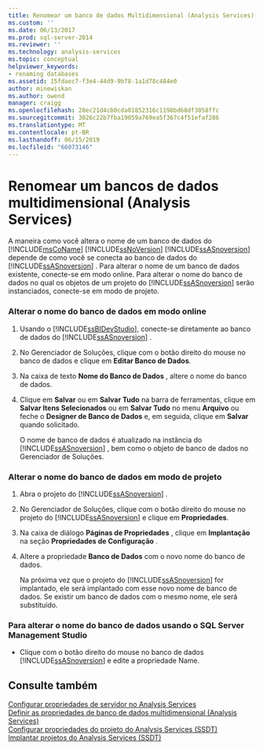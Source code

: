 ```yaml
---
title: Renomear um banco de dados Multidimensional (Analysis Services) | Microsoft Docs
ms.custom: ''
ms.date: 06/13/2017
ms.prod: sql-server-2014
ms.reviewer: ''
ms.technology: analysis-services
ms.topic: conceptual
helpviewer_keywords:
- renaming databases
ms.assetid: 15fdaec7-f3e4-44d9-9b78-1a1d78c484e0
author: minewiskan
ms.author: owend
manager: craigg
ms.openlocfilehash: 28ec21d4cb0cda01852316c1198bd68df3058ffc
ms.sourcegitcommit: 3026c22b7fba19059a769ea5f367c4f51efaf286
ms.translationtype: MT
ms.contentlocale: pt-BR
ms.lasthandoff: 06/15/2019
ms.locfileid: "66073146"
---
```

# <a name="rename-a-multidimensional-database-analysis-services"></a>Renomear um bancos de dados multidimensional (Analysis Services)
  A maneira como você altera o nome de um banco de dados do [!INCLUDE[msCoName](../../includes/msconame-md.md)] [!INCLUDE[ssNoVersion](../../includes/ssnoversion-md.md)] [!INCLUDE[ssASnoversion](../../includes/ssasnoversion-md.md)] depende de como você se conecta ao banco de dados do [!INCLUDE[ssASnoversion](../../includes/ssasnoversion-md.md)] . Para alterar o nome de um banco de dados existente, conecte-se em modo online. Para alterar o nome do banco de dados no qual os objetos de um projeto do [!INCLUDE[ssASnoversion](../../includes/ssasnoversion-md.md)] serão instanciados, conecte-se em modo de projeto.  
  
### <a name="to-change-the-database-name-in-online-mode"></a>Alterar o nome do banco de dados em modo online  
  
1.  Usando o [!INCLUDE[ssBIDevStudio](../../includes/ssbidevstudio-md.md)], conecte-se diretamente ao banco de dados do [!INCLUDE[ssASnoversion](../../includes/ssasnoversion-md.md)] .  
  
2.  No Gerenciador de Soluções, clique com o botão direito do mouse no banco de dados e clique em **Editar Banco de Dados**.  
  
3.  Na caixa de texto **Nome do Banco de Dados** , altere o nome do banco de dados.  
  
4.  Clique em **Salvar** ou em **Salvar Tudo** na barra de ferramentas, clique em **Salvar Itens Selecionados** ou em **Salvar Tudo** no menu **Arquivo** ou feche o **Designer de Banco de Dados** e, em seguida, clique em **Salvar** quando solicitado.  
  
     O nome de banco de dados é atualizado na instância do [!INCLUDE[ssASnoversion](../../includes/ssasnoversion-md.md)] , bem como o objeto de banco de dados no Gerenciador de Soluções.  
  
### <a name="to-change-the-database-name-in-project-mode"></a>Alterar o nome do banco de dados em modo de projeto  
  
1.  Abra o projeto do [!INCLUDE[ssASnoversion](../../includes/ssasnoversion-md.md)] .  
  
2.  No Gerenciador de Soluções, clique com o botão direito do mouse no projeto do [!INCLUDE[ssASnoversion](../../includes/ssasnoversion-md.md)] e clique em **Propriedades**.  
  
3.  Na caixa de diálogo **Páginas de Propriedades** , clique em **Implantação** na seção **Propriedades de Configuração** .  
  
4.  Altere a propriedade **Banco de Dados** com o novo nome do banco de dados.  
  
     Na próxima vez que o projeto do [!INCLUDE[ssASnoversion](../../includes/ssasnoversion-md.md)] for implantado, ele será implantado com esse novo nome de banco de dados. Se existir um banco de dados com o mesmo nome, ele será substituído.  
  
### <a name="to-change-the-database-name-using-sql-server-management-studio"></a>Para alterar o nome do banco de dados usando o SQL Server Management Studio  
  
-   Clique com o botão direito do mouse no banco de dados [!INCLUDE[ssASnoversion](../../includes/ssasnoversion-md.md)] e edite a propriedade Name.  
  
## <a name="see-also"></a>Consulte também  
 [Configurar propriedades de servidor no Analysis Services](../server-properties/server-properties-in-analysis-services.md)   
 [Definir as propriedades de banco de dados multidimensional &#40;Analysis Services&#41;](set-multidimensional-database-properties-analysis-services.md)   
 [Configurar propriedades do projeto do Analysis Services &#40;SSDT&#41;](configure-analysis-services-project-properties-ssdt.md)   
 [Implantar projetos do Analysis Services &#40;SSDT&#41;](deploy-analysis-services-projects-ssdt.md)  
  
  
